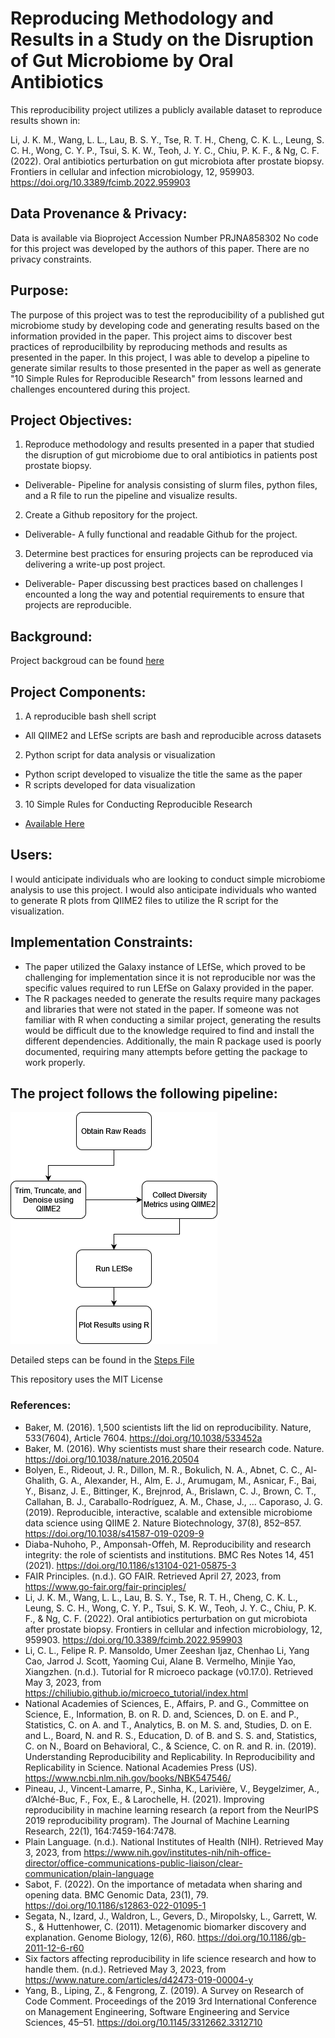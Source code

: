 # Reproducing Methodology and Results in a Study on the Disruption of Gut Microbiome by Oral Antibiotics 
This reproducibility project utilizes a publicly available dataset to reproduce results shown in: 

Li, J. K. M., Wang, L. L., Lau, B. S. Y., Tse, R. T. H., Cheng, C. K. L., Leung, S. C. H., Wong, C. Y. P., Tsui, S. K. W., Teoh, J. Y. C., Chiu, P. K. F., & Ng, C. F. (2022). Oral antibiotics perturbation on gut microbiota after prostate biopsy. Frontiers in cellular and infection microbiology, 12, 959903. https://doi.org/10.3389/fcimb.2022.959903

## Data Provenance & Privacy:
Data is available via Bioproject Accession Number PRJNA858302 
No code for this project was developed by the authors of this paper. 
There are no privacy constraints.

## Purpose:
The purpose of this project was to test the reproducibility of a published gut microbiome study by developing code and generating results based on the information provided in the paper. This project aims to discover best practices of reproducilbility by reproducing methods and results as presented in the paper. In this project, I was able to develop a pipeline to generate similar results to those presented in the paper as well as generate "10 Simple Rules for Reproducible Research" from lessons learned and challenges encountered during this project.  

## Project Objectives: 
1. Reproduce methodology and results presented in a paper that studied the disruption of gut microbiome due to oral antibiotics in patients post prostate biopsy.
 - Deliverable- Pipeline for analysis consisting of slurm files, python files, and a R file to run the pipeline and visualize results. 
2. Create a Github repository for the project.
 - Deliverable- A fully functional and readable Github for the project. 
3. Determine best practices for ensuring projects can be reproduced via delivering a write-up post project. 
 - Deliverable- Paper discussing best practices based on challenges I encounted a long the way and potential requirements to ensure that projects are reproducible.

## Background:
Project backgroud can be found [here](https://github.com/ereisher/Final_Project/blob/main/background.md)

## Project Components:
1. A reproducible bash shell script
 - All QIIME2 and LEfSe scripts are bash and reproducible across datasets
2. Python script for data analysis or visualization
 - Python script developed to visualize the title the same as the paper
 - R scripts developed for data visualization
3. 10 Simple Rules for Conducting Reproducible Research 
 - [Available Here](https://github.com/ereisher/Final_Project/blob/main/10%20Simple%20Rules%20for%20Conducting%20Reproducible%20Research.docx)

## Users:
I would anticipate individuals who are looking to conduct simple microbiome analysis to use this project. I would also anticipate individuals who wanted to generate R plots from QIIME2 files to utilize the R script for the visualization.

## Implementation Constraints:
- The paper utilized the Galaxy instance of LEfSe, which proved to be challenging for implementation since it is not reproducible nor was the specific values required to run LEfSe on Galaxy provided in the paper. 
- The R packages needed to generate the results require many packages and libraries that were not stated in the paper. If someone was not familiar with R when conducting a similar project, generating the results would be difficult due to the knowledge required to find and install the different dependencies. Additionally, the main R package used is poorly documented, requiring many attempts before getting the package to work properly. 

## The project follows the following pipeline: 
![pipeline-overview](https://github.com/ereisher/Final_Project/blob/main/pipeline(1).png)

Detailed steps can be found in the [Steps File](https://github.com/ereisher/Final_Project/blob/main/steps.md)

This repository uses the MIT License 
### References:
- Baker, M. (2016). 1,500 scientists lift the lid on reproducibility. Nature, 533(7604), Article 7604. https://doi.org/10.1038/533452a
- Baker, M. (2016). Why scientists must share their research code. Nature. https://doi.org/10.1038/nature.2016.20504
- Bolyen, E., Rideout, J. R., Dillon, M. R., Bokulich, N. A., Abnet, C. C., Al-Ghalith, G. A., Alexander, H., Alm, E. J., Arumugam, M., Asnicar, F., Bai, Y., Bisanz, J. E., Bittinger, K., Brejnrod, A., Brislawn, C. J., Brown, C. T., Callahan, B. J., Caraballo-Rodríguez, A. M., Chase, J., … Caporaso, J. G. (2019). Reproducible, interactive, scalable and extensible microbiome data science using QIIME 2. Nature Biotechnology, 37(8), 852–857. https://doi.org/10.1038/s41587-019-0209-9
- Diaba-Nuhoho, P., Amponsah-Offeh, M. Reproducibility and research integrity: the role of scientists and institutions. BMC Res Notes 14, 451 (2021). https://doi.org/10.1186/s13104-021-05875-3
- FAIR Principles. (n.d.). GO FAIR. Retrieved April 27, 2023, from https://www.go-fair.org/fair-principles/
- Li, J. K. M., Wang, L. L., Lau, B. S. Y., Tse, R. T. H., Cheng, C. K. L., Leung, S. C. H., Wong, C. Y. P., Tsui, S. K. W., Teoh, J. Y. C., Chiu, P. K. F., & Ng, C. F. (2022). Oral antibiotics perturbation on gut microbiota after prostate biopsy. Frontiers in cellular and infection microbiology, 12, 959903. https://doi.org/10.3389/fcimb.2022.959903​
- Li, C. L., Felipe R. P. Mansoldo, Umer Zeeshan Ijaz, Chenhao Li, Yang Cao, Jarrod J. Scott, Yaoming Cui, Alane B. Vermelho, Minjie Yao, Xiangzhen. (n.d.). Tutorial for R microeco package (v0.17.0). Retrieved May 3, 2023, from https://chiliubio.github.io/microeco_tutorial/index.html​
- National Academies of Sciences, E., Affairs, P. and G., Committee on Science, E., Information, B. on R. D. and, Sciences, D. on E. and P., Statistics, C. on A. and T., Analytics, B. on M. S. and, Studies, D. on E. and L., Board, N. and R. S., Education, D. of B. and S. S. and, Statistics, C. on N., Board on Behavioral, C., & Science, C. on R. and R. in. (2019). Understanding Reproducibility and Replicability. In Reproducibility and Replicability in Science. National Academies Press (US). https://www.ncbi.nlm.nih.gov/books/NBK547546/
- Pineau, J., Vincent-Lamarre, P., Sinha, K., Larivière, V., Beygelzimer, A., d’Alché-Buc, F., Fox, E., & Larochelle, H. (2021). Improving reproducibility in machine learning research (a report from the NeurIPS 2019 reproducibility program). The Journal of Machine Learning Research, 22(1), 164:7459-164:7478.
- Plain Language. (n.d.). National Institutes of Health (NIH). Retrieved May 3, 2023, from https://www.nih.gov/institutes-nih/nih-office-director/office-communications-public-liaison/clear-communication/plain-language
- Sabot, F. (2022). On the importance of metadata when sharing and opening data. BMC Genomic Data, 23(1), 79. https://doi.org/10.1186/s12863-022-01095-1
- Segata, N., Izard, J., Waldron, L., Gevers, D., Miropolsky, L., Garrett, W. S., & Huttenhower, C. (2011). Metagenomic biomarker discovery and explanation. Genome Biology, 12(6), R60. https://doi.org/10.1186/gb-2011-12-6-r60​
- Six factors affecting reproducibility in life science research and how to handle them. (n.d.). Retrieved May 3, 2023, from https://www.nature.com/articles/d42473-019-00004-y
- Yang, B., Liping, Z., & Fengrong, Z. (2019). A Survey on Research of Code Comment. Proceedings of the 2019 3rd International Conference on Management Engineering, Software Engineering and Service Sciences, 45–51. https://doi.org/10.1145/3312662.3312710

